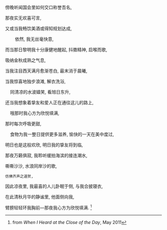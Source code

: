 傍晚听闻国会里如何交口称誉吾名,

那夜实无欢喜可言,

又或当我畅饮美酒或得知规划达成,

&nbsp;&nbsp;&nbsp;&nbsp;&nbsp;&nbsp;&nbsp;&nbsp;依然, 我无丝毫快意,

而当那日黎明我十分康健地醒起, 抖擞精神, 启喉而歌,

吸纳金秋成熟之气息,

当我注目西天满月愈渐苍白, 最末消于晨曦,

当我惊喜地独步浪滩, 解衣洗浴,

&nbsp;&nbsp;&nbsp;&nbsp;同清凉的水波嬉笑, 看旭日东升,

还当我想象着挚友和爱人正在通往这儿的路上,

&nbsp;&nbsp;&nbsp;&nbsp;哦那时我心方为欣悦填满,

那时每次呼吸更甜,

&nbsp;&nbsp;&nbsp;&nbsp;食物为我一整日提供更多滋养, 愉快的一天在美中度过,

明日也是这般欢欣, 明日我的挚友将到临,

那夜万籁俱寂, 我聆听缓拍海滨的接连潮水,

嘶嘶沙沙, 水浪同岸沙的歌,

    仿佛齐声之道贺,

因此凉夜里, 我最喜的人儿卧眠于侧, 与我合披寝衣,

在此清秋月华的静谧里, 他面侧向我,

臂膀轻轻环我胸前—那夜我心方为欣悦填满. [^1]

[^1]: from _When I Heard at the Close of the Day_, May 2011
